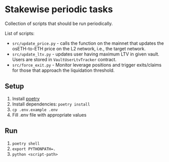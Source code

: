 # Stakewise periodic tasks

Collection of scripts that should be run periodically.

List of scripts:

* `src/update_price.py` - calls the function on the mainnet that updates the osETH-to-ETH price on the L2 network, i.e., the target network.
* `src/update_ltv.py` - updates user having maximum LTV in given vault. Users are stored in `VaultUserLtvTracker` contract.
* `src/force_exit.py` - Monitor leverage positions and trigger exits/claims for those that approach the liquidation threshold.

## Setup

1. Install [poetry](https://python-poetry.org/)
2. Install dependencies: `poetry install`
3. `cp .env.example .env`
4. Fill .env file with appropriate values

## Run

1. `poetry shell`
2. `export PYTHONPATH=.`
3. `python <script-path>`
